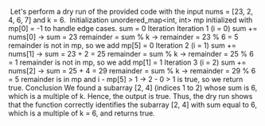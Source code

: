 ​
Let's perform a dry run of the provided code with the input nums = [23, 2, 4, 6, 7] and k = 6.
​
Initialization
unordered_map<int, int> mp initialized with mp[0] = -1 to handle edge cases.
sum = 0
Iteration
Iteration 1 (i = 0)
sum += nums[0] → sum = 23
remainder = sum % k → remainder = 23 % 6 = 5
remainder is not in mp, so we add mp[5] = 0
Iteration 2 (i = 1)
sum += nums[1] → sum = 23 + 2 = 25
remainder = sum % k → remainder = 25 % 6 = 1
remainder is not in mp, so we add mp[1] = 1
Iteration 3 (i = 2)
sum += nums[2] → sum = 25 + 4 = 29
remainder = sum % k → remainder = 29 % 6 = 5
remainder is in mp and i - mp[5] > 1 → 2 - 0 > 1 is true, so we return true.
Conclusion
We found a subarray [2, 4] (indices 1 to 2) whose sum is 6, which is a multiple of k. Hence, the output is true.
Thus, the dry run shows that the function correctly identifies the subarray [2, 4] with sum equal to 6, which is a multiple of k = 6, and returns true.
​
​
​
​
​
​